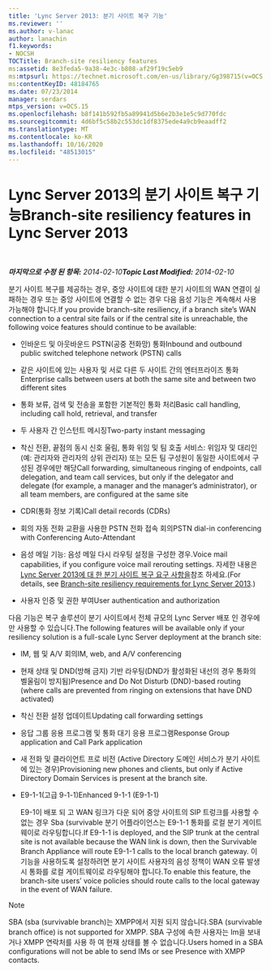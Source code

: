 ```yaml
---
title: 'Lync Server 2013: 분기 사이트 복구 기능'
ms.reviewer: ''
ms.author: v-lanac
author: lanachin
f1.keywords:
- NOCSH
TOCTitle: Branch-site resiliency features
ms:assetid: 8e3feda5-9a38-4e3c-b808-af29f19c5eb9
ms:mtpsurl: https://technet.microsoft.com/en-us/library/Gg398715(v=OCS.15)
ms:contentKeyID: 48184765
ms.date: 07/23/2014
manager: serdars
mtps_version: v=OCS.15
ms.openlocfilehash: b8f141b592fb5a89941d5b6e2b3e1e5c9d770fdc
ms.sourcegitcommit: 4d6bf5c58b2c553dc1df8375ede4a9cb9eaadff2
ms.translationtype: MT
ms.contentlocale: ko-KR
ms.lasthandoff: 10/16/2020
ms.locfileid: "48513015"
---
```

# <a name="branch-site-resiliency-features-in-lync-server-2013"></a><span data-ttu-id="cbb97-102">Lync Server 2013의 분기 사이트 복구 기능</span><span class="sxs-lookup"><span data-stu-id="cbb97-102">Branch-site resiliency features in Lync Server 2013</span></span>

<div data-xmlns="http://www.w3.org/1999/xhtml">

<div class="topic" data-xmlns="http://www.w3.org/1999/xhtml" data-msxsl="urn:schemas-microsoft-com:xslt" data-cs="https://msdn.microsoft.com/">

<div data-asp="https://msdn2.microsoft.com/asp">



</div>

<div id="mainSection">

<div id="mainBody">

<span> </span>

<span data-ttu-id="cbb97-103">_**마지막으로 수정 된 항목:** 2014-02-10_</span><span class="sxs-lookup"><span data-stu-id="cbb97-103">_**Topic Last Modified:** 2014-02-10_</span></span>

<span data-ttu-id="cbb97-104">분기 사이트 복구를 제공하는 경우, 중앙 사이트에 대한 분기 사이트의 WAN 연결이 실패하는 경우 또는 중앙 사이트에 연결할 수 없는 경우 다음 음성 기능은 계속해서 사용 가능해야 합니다.</span><span class="sxs-lookup"><span data-stu-id="cbb97-104">If you provide branch-site resiliency, if a branch site’s WAN connection to a central site fails or if the central site is unreachable, the following voice features should continue to be available:</span></span>

<div>


  - <span data-ttu-id="cbb97-105">인바운드 및 아웃바운드 PSTN(공중 전화망) 통화</span><span class="sxs-lookup"><span data-stu-id="cbb97-105">Inbound and outbound public switched telephone network (PSTN) calls</span></span>

  - <span data-ttu-id="cbb97-106">같은 사이트에 있는 사용자 및 서로 다른 두 사이트 간의 엔터프라이즈 통화</span><span class="sxs-lookup"><span data-stu-id="cbb97-106">Enterprise calls between users at both the same site and between two different sites</span></span>

  - <span data-ttu-id="cbb97-107">통화 보류, 검색 및 전송을 포함한 기본적인 통화 처리</span><span class="sxs-lookup"><span data-stu-id="cbb97-107">Basic call handling, including call hold, retrieval, and transfer</span></span>

  - <span data-ttu-id="cbb97-108">두 사용자 간 인스턴트 메시징</span><span class="sxs-lookup"><span data-stu-id="cbb97-108">Two-party instant messaging</span></span>

  - <span data-ttu-id="cbb97-109">착신 전환, 끝점의 동시 신호 울림, 통화 위임 및 팀 호출 서비스: 위임자 및 대리인(예: 관리자와 관리자의 상위 관리자) 또는 모든 팀 구성원이 동일한 사이트에서 구성된 경우에만 해당</span><span class="sxs-lookup"><span data-stu-id="cbb97-109">Call forwarding, simultaneous ringing of endpoints, call delegation, and team call services, but only if the delegator and delegate (for example, a manager and the manager’s administrator), or all team members, are configured at the same site</span></span>

  - <span data-ttu-id="cbb97-110">CDR(통화 정보 기록)</span><span class="sxs-lookup"><span data-stu-id="cbb97-110">Call detail records (CDRs)</span></span>

  - <span data-ttu-id="cbb97-111">회의 자동 전화 교환을 사용한 PSTN 전화 접속 회의</span><span class="sxs-lookup"><span data-stu-id="cbb97-111">PSTN dial-in conferencing with Conferencing Auto-Attendant</span></span>

  - <span data-ttu-id="cbb97-112">음성 메일 기능: 음성 메일 다시 라우팅 설정을 구성한 경우.</span><span class="sxs-lookup"><span data-stu-id="cbb97-112">Voice mail capabilities, if you configure voice mail rerouting settings.</span></span> <span data-ttu-id="cbb97-113">자세한 내용은 [Lync Server 2013에 대 한 분기 사이트 복구 요구 사항을](lync-server-2013-branch-site-resiliency-requirements.md)참조 하세요.</span><span class="sxs-lookup"><span data-stu-id="cbb97-113">(For details, see [Branch-site resiliency requirements for Lync Server 2013](lync-server-2013-branch-site-resiliency-requirements.md).)</span></span>

  - <span data-ttu-id="cbb97-114">사용자 인증 및 권한 부여</span><span class="sxs-lookup"><span data-stu-id="cbb97-114">User authentication and authorization</span></span>

<span data-ttu-id="cbb97-115">다음 기능은 복구 솔루션이 분기 사이트에서 전체 규모의 Lync Server 배포 인 경우에만 사용할 수 있습니다.</span><span class="sxs-lookup"><span data-stu-id="cbb97-115">The following features will be available only if your resiliency solution is a full-scale Lync Server deployment at the branch site:</span></span>

  - <span data-ttu-id="cbb97-116">IM, 웹 및 A/V 회의</span><span class="sxs-lookup"><span data-stu-id="cbb97-116">IM, web, and A/V conferencing</span></span>

  - <span data-ttu-id="cbb97-117">현재 상태 및 DND(방해 금지) 기반 라우팅(DND가 활성화된 내선의 경우 통화의 벨울림이 방지됨)</span><span class="sxs-lookup"><span data-stu-id="cbb97-117">Presence and Do Not Disturb (DND)-based routing (where calls are prevented from ringing on extensions that have DND activated)</span></span>

  - <span data-ttu-id="cbb97-118">착신 전환 설정 업데이트</span><span class="sxs-lookup"><span data-stu-id="cbb97-118">Updating call forwarding settings</span></span>

  - <span data-ttu-id="cbb97-119">응답 그룹 응용 프로그램 및 통화 대기 응용 프로그램</span><span class="sxs-lookup"><span data-stu-id="cbb97-119">Response Group application and Call Park application</span></span>

  - <span data-ttu-id="cbb97-120">새 전화 및 클라이언트 프로 비전 (Active Directory 도메인 서비스가 분기 사이트에 있는 경우)</span><span class="sxs-lookup"><span data-stu-id="cbb97-120">Provisioning new phones and clients, but only if Active Directory Domain Services is present at the branch site.</span></span>

  - <span data-ttu-id="cbb97-121">E9-1-1(고급 9-1-1)</span><span class="sxs-lookup"><span data-stu-id="cbb97-121">Enhanced 9-1-1 (E9-1-1)</span></span>
    
    <span data-ttu-id="cbb97-122">E9-1이 배포 되 고 WAN 링크가 다운 되어 중앙 사이트의 SIP 트렁크를 사용할 수 없는 경우 Sba (survivable 분기 어플라이언스는 E9-1-1 통화를 로컬 분기 게이트웨이로 라우팅합니다.</span><span class="sxs-lookup"><span data-stu-id="cbb97-122">If E9-1-1 is deployed, and the SIP trunk at the central site is not available because the WAN link is down, then the Survivable Branch Appliance will route E9-1-1 calls to the local branch gateway.</span></span> <span data-ttu-id="cbb97-123">이 기능을 사용하도록 설정하려면 분기 사이트 사용자의 음성 정책이 WAN 오류 발생 시 통화를 로컬 게이트웨이로 라우팅해야 합니다.</span><span class="sxs-lookup"><span data-stu-id="cbb97-123">To enable this feature, the branch-site users’ voice policies should route calls to the local gateway in the event of WAN failure.</span></span>

<div>


> [!NOTE]  
> <span data-ttu-id="cbb97-124">SBA (sba (survivable branch)는 XMPP에서 지원 되지 않습니다.</span><span class="sxs-lookup"><span data-stu-id="cbb97-124">SBA (survivable branch office) is not supported for XMPP.</span></span> <span data-ttu-id="cbb97-125">SBA 구성에 속한 사용자는 Im을 보내거나 XMPP 연락처를 사용 하 여 현재 상태를 볼 수 없습니다.</span><span class="sxs-lookup"><span data-stu-id="cbb97-125">Users homed in a SBA configurations will not be able to send IMs or see Presence with XMPP contacts.</span></span>



</div>

</div>

</div>

<span> </span>

</div>

</div>

</div>

